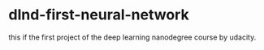 # dlnd-first-neural-network
this if the first project of the deep learning nanodegree course by udacity.
